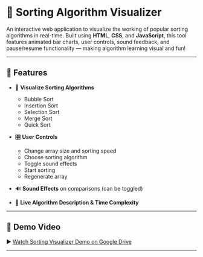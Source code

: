 # 🔢 Sorting Algorithm Visualizer

An interactive web application to visualize the working of popular sorting algorithms in real-time. Built using **HTML**, **CSS**, and **JavaScript**, this tool features animated bar charts, user controls, sound feedback, and pause/resume functionality — making algorithm learning visual and fun!

---

## 🚀 Features

- 🎨 **Visualize Sorting Algorithms**
  - Bubble Sort
  - Insertion Sort
  - Selection Sort
  - Merge Sort
  - Quick Sort

- 🎛️ **User Controls**
  - Change array size and sorting speed
  - Choose sorting algorithm
  - Toggle sound effects
  - Start sorting
  - Regenerate array

- 🔊 **Sound Effects** on comparisons (can be toggled)
- 📘 **Live Algorithm Description & Time Complexity**

---

## 🎥 Demo Video

▶️ [Watch Sorting Visualizer Demo on Google Drive](https://drive.google.com/file/d/19Q49Lmxd1qz48JJm62q9yg2_PCpF86sJ/view?usp=sharing)

---




